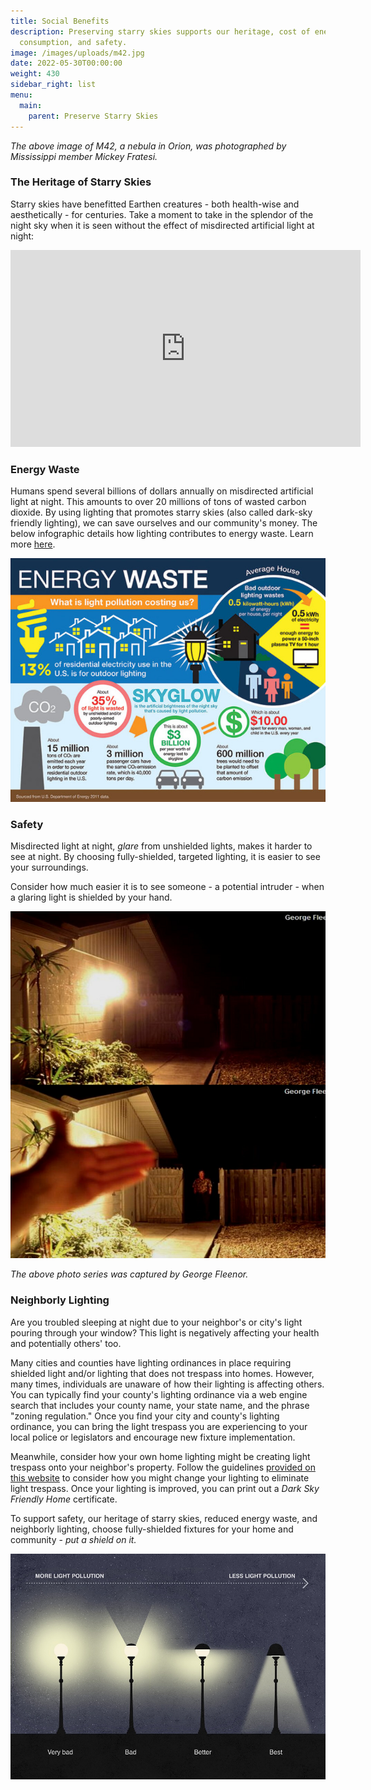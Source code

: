 ```yaml
---
title: Social Benefits
description: Preserving starry skies supports our heritage, cost of energy
  consumption, and safety.
image: /images/uploads/m42.jpg
date: 2022-05-30T00:00:00
weight: 430
sidebar_right: list
menu:
  main:
    parent: Preserve Starry Skies
---
```

*The above image of M42, a nebula in Orion, was photographed by Mississippi member Mickey Fratesi.*

### The Heritage of Starry Skies

Starry skies have benefitted Earthen creatures - both health-wise and aesthetically - for centuries.  Take a moment to take in the splendor of the night sky when it is seen without the effect of  misdirected artificial light at night:

 <iframe width="560" height="315" src="https://www.youtube.com/embed/KySThq5CxLI" title="YouTube video player" frameborder="0" allow="accelerometer; autoplay; clipboard-write; encrypted-media; gyroscope; picture-in-picture" allowfullscreen></iframe>

### <p>

### Energy Waste

Humans spend several billions of dollars annually on misdirected artificial light at night.  This amounts to over 20 millions of tons of wasted carbon dioxide.  By using lighting that promotes starry skies (also called dark-sky friendly lighting), we can save ourselves and our community's money. The below infographic details how lighting contributes to energy waste. Learn more [here](https://www.darksky.org/light-pollution/energy-waste/). 

![](/images/uploads/energy-waste-web-1-647x500.jpg)

### Safety

Misdirected light at night, *glare* from unshielded lights, makes it harder to see at night.  By choosing fully-shielded, targeted lighting, it is easier to see your surroundings.  

Consider how much easier it is to see someone - a potential intruder - when a glaring light is shielded by your hand.

![](/images/uploads/shielded.png)

*The above photo series was captured by George Fleenor.*

### Neighborly Lighting

Are you troubled sleeping at night due to your neighbor's or city's light pouring through your window?  This light is negatively affecting your health and potentially others' too.  

Many cities and counties have lighting ordinances in place requiring shielded light and/or lighting that does not trespass into homes.  However, many times, individuals are unaware of how their lighting is affecting others.  You can typically find your county's lighting ordinance via a web engine search that includes your county name, your state name, and the phrase "zoning regulation." Once you find your city and county's lighting ordinance, you can bring the light trespass you are experiencing to your local police or legislators and encourage new fixture implementation.  

Meanwhile, consider how your own home lighting might be creating light trespass onto your neighbor's property.  Follow the guidelines [provided on this website](https://www.darksky.org/dark-sky-friendly-home-lighting-program/) to consider how you might change your lighting to eliminate light trespass. Once your lighting is improved, you can print out a *Dark Sky Friendly Home* certificate.  

To support safety, our heritage of starry skies, reduced energy waste, and neighborly lighting, choose fully-shielded fixtures for your home and community - *put a shield on it.*

![](/images/uploads/glare.jpg)